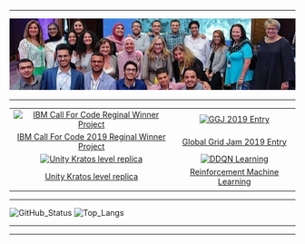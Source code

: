 
---

<p align="center">
<img  src="https://github.com/AmrAymanKhalil505/AmrAymanKhalil505/blob/main/1583268861251.jpeg" alt="IBM Call For Code Reginal Winner Project" />
</p>

---


  |||
  |:---:|:---:|
  <a href="https://github.com/mohamedazab/cfc-smart-irrigation"><img  src="https://media.giphy.com/media/veNYydVkae95U84yvF/giphy.gif" alt="IBM Call For Code Reginal Winner Project" /></a>|<a href="https://github.com/AmrAymanKhalil505/BonFire"><img src="https://media.giphy.com/media/K21SEhKYHpyMARPqLV/giphy.gif" alt="GGJ 2019 Entry" /></a>
  | <a href="https://github.com/mohamedazab/cfc-smart-irrigation">IBM Call For Code 2019 Reginal Winner Project</a>| <a href="https://github.com/mohamedazab/cfc-smart-irrigation">Global Grid Jam 2019 Entry</a>|
  |<a href="https://github.com/AmrAymanKhalil505/Unity-Kratos-Final-Project"><img src="https://media.giphy.com/media/BaD2wBP4PH8POkAraB/giphy.gif" alt="Unity Kratos level replica" /></a>|<a href="https://github.com/AmrAymanKhalil505/CarSimulation"><img src="https://media.giphy.com/media/XteZyHqKuNtWp0O21w/giphy.gif" alt="DDQN Learning" /></a>|
  |<a href="https://github.com/AmrAymanKhalil505/Unity-Kratos-Final-Project">Unity Kratos level replica</a>|<a href="https://github.com/AmrAymanKhalil505/CarSimulation">Reinforcement Machine Learning</a>|
  |||

  


---

<p align="center">
  
![GitHub_Status](https://github-readme-stats.vercel.app/api?username=AmrAymanKhalil505&theme=dark&show_icons=true)
![Top_Langs](https://github-readme-stats.vercel.app/api/top-langs/?username=AmrAymanKhalil505&langs_count=8&theme=dark&layout=compact&hide=Mathematica,Assembly)
</p>

---

---



<!--
**AmrAymanKhalil505/AmrAymanKhalil505** is a ✨ _special_ ✨ repository because its `README.md` (this file) appears on your GitHub profile.

Here are some ideas to get you started:

- 🔭 I’m currently working on ...
- 🌱 I’m currently learning ...
- 👯 I’m looking to collaborate on ...
- 🤔 I’m looking for help with ...
- 💬 Ask me about ...
- 📫 How to reach me: ...
- 😄 Pronouns: ...
- ⚡ Fun fact: ...
-->

